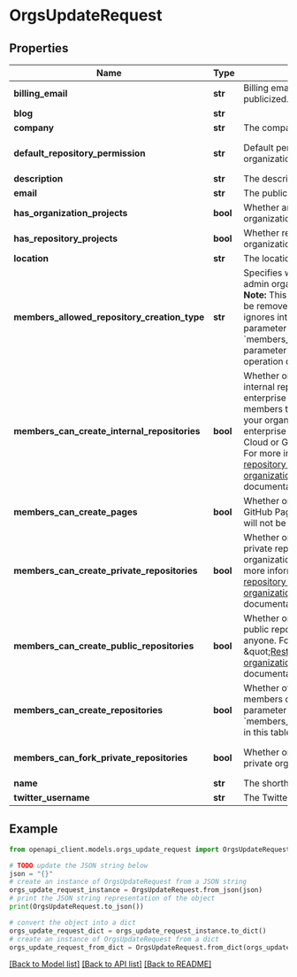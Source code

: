 # OrgsUpdateRequest


## Properties

Name | Type | Description | Notes
------------ | ------------- | ------------- | -------------
**billing_email** | **str** | Billing email address. This address is not publicized. | [optional] 
**blog** | **str** |  | [optional] 
**company** | **str** | The company name. | [optional] 
**default_repository_permission** | **str** | Default permission level members have for organization repositories. | [optional] [default to 'read']
**description** | **str** | The description of the company. | [optional] 
**email** | **str** | The publicly visible email address. | [optional] 
**has_organization_projects** | **bool** | Whether an organization can use organization projects. | [optional] 
**has_repository_projects** | **bool** | Whether repositories that belong to the organization can use repository projects. | [optional] 
**location** | **str** | The location. | [optional] 
**members_allowed_repository_creation_type** | **str** | Specifies which types of repositories non-admin organization members can create.  **Note:** This parameter is deprecated and will be removed in the future. Its return value ignores internal repositories. Using this parameter overrides values set in &#x60;members_can_create_repositories&#x60;. See the parameter deprecation notice in the operation description for details. | [optional] 
**members_can_create_internal_repositories** | **bool** | Whether organization members can create internal repositories, which are visible to all enterprise members. You can only allow members to create internal repositories if your organization is associated with an enterprise account using GitHub Enterprise Cloud or GitHub Enterprise Server 2.20+. For more information, see \&quot;[Restricting repository creation in your organization](https://docs.github.com/enterprise-server@3.4/github/setting-up-and-managing-organizations-and-teams/restricting-repository-creation-in-your-organization)\&quot; in the GitHub Help documentation. | [optional] 
**members_can_create_pages** | **bool** | Whether organization members can create GitHub Pages sites. Existing published sites will not be impacted. | [optional] [default to True]
**members_can_create_private_repositories** | **bool** | Whether organization members can create private repositories, which are visible to organization members with permission. For more information, see \&quot;[Restricting repository creation in your organization](https://docs.github.com/enterprise-server@3.4/github/setting-up-and-managing-organizations-and-teams/restricting-repository-creation-in-your-organization)\&quot; in the GitHub Help documentation. | [optional] 
**members_can_create_public_repositories** | **bool** | Whether organization members can create public repositories, which are visible to anyone. For more information, see \&quot;[Restricting repository creation in your organization](https://docs.github.com/enterprise-server@3.4/github/setting-up-and-managing-organizations-and-teams/restricting-repository-creation-in-your-organization)\&quot; in the GitHub Help documentation. | [optional] 
**members_can_create_repositories** | **bool** | Whether of non-admin organization members can create repositories. **Note:** A parameter can override this parameter. See &#x60;members_allowed_repository_creation_type&#x60; in this table for details. | [optional] [default to True]
**members_can_fork_private_repositories** | **bool** | Whether organization members can fork private organization repositories. | [optional] [default to False]
**name** | **str** | The shorthand name of the company. | [optional] 
**twitter_username** | **str** | The Twitter username of the company. | [optional] 

## Example

```python
from openapi_client.models.orgs_update_request import OrgsUpdateRequest

# TODO update the JSON string below
json = "{}"
# create an instance of OrgsUpdateRequest from a JSON string
orgs_update_request_instance = OrgsUpdateRequest.from_json(json)
# print the JSON string representation of the object
print(OrgsUpdateRequest.to_json())

# convert the object into a dict
orgs_update_request_dict = orgs_update_request_instance.to_dict()
# create an instance of OrgsUpdateRequest from a dict
orgs_update_request_from_dict = OrgsUpdateRequest.from_dict(orgs_update_request_dict)
```
[[Back to Model list]](../README.md#documentation-for-models) [[Back to API list]](../README.md#documentation-for-api-endpoints) [[Back to README]](../README.md)


